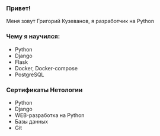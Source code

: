 ### Привет!

Меня зовут Григорий Кузеванов, я разработчик на Python

### Чему я научился:

- Python
- Django
- Flask
- Docker, Docker-compose
- PostgreSQL

### Сертификаты Нетологии

- Python
- Django
- WEB-разработка на Python
- Базы данных
- Git
